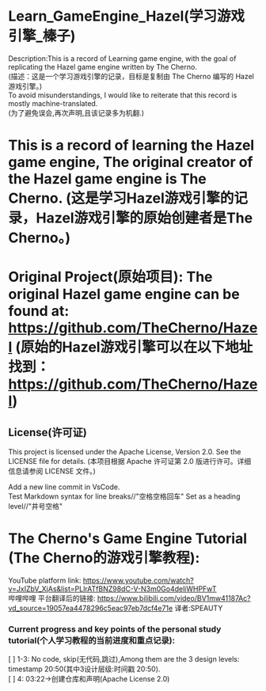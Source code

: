 # Learn_GameEngine_Hazel(学习游戏引擎_榛子)
Description:This is a record of Learning game engine, with the goal of replicating the Hazel game engine written by The Cherno.  
(描述：这是一个学习游戏引擎的记录，目标是复制由 The Cherno 编写的 Hazel 游戏引擎。)  
To avoid misunderstandings, I would like to reiterate that this record is mostly machine-translated.  
(为了避免误会,再次声明,且该记录多为机翻.)
# This is a record of learning the Hazel game engine, The original creator of the Hazel game engine is The Cherno. (这是学习Hazel游戏引擎的记录，Hazel游戏引擎的原始创建者是The Cherno。)
# Original Project(原始项目): The original Hazel game engine can be found at: https://github.com/TheCherno/Hazel (原始的Hazel游戏引擎可以在以下地址找到：https://github.com/TheCherno/Hazel)  
## License(许可证)
This project is licensed under the Apache License, Version 2.0. See the LICENSE file for details. (本项目根据 Apache 许可证第 2.0 版进行许可。详细信息请参阅 LICENSE 文件。)  

Add a new line commit in VsCode.  
Test Markdown syntax for line breaks//"空格空格回车"  Set as a heading level//"井号空格"
# The Cherno's Game Engine Tutorial (The Cherno的游戏引擎教程):  
YouTube platform link: <https://www.youtube.com/watch?v=JxIZbV_XjAs&list=PLlrATfBNZ98dC-V-N3m0Go4deliWHPFwT>  
哔哩哔哩 平台翻译后的链接: <https://www.bilibili.com/video/BV1mw41187Ac?vd_source=19057ea4478296c5eac97eb7dcf4e71e> 译者:SPEAUTY  
### Current progress and key points of the personal study tutorial(个人学习教程的当前进度和重点记录):  
[ ] 1-3: No code, skip(无代码,跳过),Among them are the 3 design levels: timestamp 20:50(其中3设计层级:时间戳 20:50).  
[ ] 4: 03:22->创建仓库和声明(Apache License 2.0)


